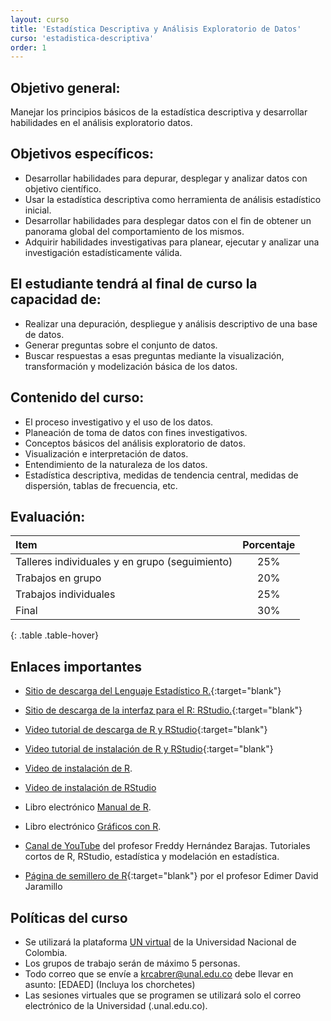 ```yaml
---
layout: curso
title: 'Estadística Descriptiva y Análisis Exploratorio de Datos'
curso: 'estadistica-descriptiva'
order: 1
---
```


## Objetivo general:

Manejar los principios básicos de la estadística descriptiva y desarrollar
habilidades en el análisis exploratorio datos.

## Objetivos específicos:

- Desarrollar habilidades para depurar, desplegar y analizar
  datos con objetivo científico.
- Usar la estadística descriptiva como herramienta de
  análisis estadístico inicial.
- Desarrollar habilidades para desplegar datos con el fin de
  obtener un panorama global del comportamiento de los mismos.
- Adquirir habilidades investigativas para planear,
  ejecutar y analizar una investigación estadísticamente válida.

## El estudiante tendrá al final de curso la capacidad de:

- Realizar una depuración, despliegue y análisis descriptivo de
  una base de datos.
- Generar preguntas sobre el conjunto de datos.
- Buscar respuestas a esas preguntas mediante la visualización,
  transformación y modelización básica de los datos.

## Contenido del curso:

- El proceso investigativo y el uso de los datos.
- Planeación de toma de datos con fines investigativos.
- Conceptos básicos del análisis exploratorio de datos.
- Visualización e interpretación de datos.
- Entendimiento de la naturaleza de los datos.
- Estadística descriptiva, medidas de tendencia central,
  medidas de dispersión, tablas de frecuencia, etc.

## Evaluación:

| Item                                           | Porcentaje |
|:-----------------------------------------------|:----------:|
| Talleres individuales y en grupo (seguimiento) |        25% |
| Trabajos en grupo                              |        20% |
| Trabajos individuales                          |        25% |
| Final                                          |        30% |
{: .table .table-hover}

## Enlaces importantes

* [Sitio de descarga del Lenguaje Estadístico R.](http://cran.r-project.org/bin/windows/base/){:target="blank"}
* [Sitio de descarga de la interfaz para el R: RStudio.](http://www.rstudio.com/products/rstudio/download/){:target="blank"}

* [Video tutorial de descarga de R y RStudio](https://youtu.be/IrWl6Zb3oYM){:target="blank"}
* [Video tutorial de instalación de R y RStudio](https://youtu.be/vglp2godUmc){:target="blank"}

* [Video de instalación de R](https://www.youtube.com/watch?v=rzw1E6HxBFY&t=2s).
* [Video de instalación de RStudio](https://www.youtube.com/watch?v=Ifj_WNtFyK8)

* Libro electrónico [Manual de R](https://fhernanb.github.io/Manual-de-R/).
* Libro electrónico [Gráficos con R](https://fhernanb.github.io/Graficos-con-R/).

* [Canal de YouTube](https://www.youtube.com/channel/UCMLQ_dQirjjwPjR8skwX3gA) del profesor Freddy Hernández Barajas. Tutoriales cortos de R, RStudio, estadística y modelación en estadística.

* [Página de semillero de R](https://unal-semilleror-facca.github.io/){:target="blank"} por el profesor Edimer David Jaramillo



## Políticas del curso

- Se utilizará la plataforma [UN virtual](https://unvirtual.medellin.unal.edu.co/) de la Universidad Nacional de Colombia.
- Los grupos de trabajo serán de máximo 5 personas.
- Todo correo que se envíe a <krcabrer@unal.edu.co> debe llevar en asunto: [EDAED] (Incluya los chorchetes)
- Las sesiones virtuales que se programen se utilizará solo el correo electrónico de la Universidad (.unal.edu.co).

